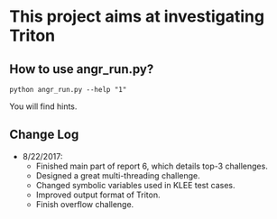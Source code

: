 # This project aims at investigating Triton

## How to use angr_run.py?

```shell
python angr_run.py --help "1"
```

You will find hints.

## Change Log

- 8/22/2017: 
  - Finished main part of report 6, which details top-3 challenges.
  - Designed a great multi-threading challenge.
  - Changed symbolic variables used in KLEE test cases.
  - Improved output format of Triton.
  - Finish overflow challenge.